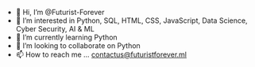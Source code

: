- 👋 Hi, I’m @Futurist-Forever
- 👀 I’m interested in Python, SQL, HTML, CSS, JavaScript, Data Science, Cyber Security, AI & ML
- 🌱 I’m currently learning Python
- 💞️ I’m looking to collaborate on Python
- 📫 How to reach me ...
contactus@futuristforever.ml
<!---
Futurist-Forever/Futuristic-Man is a ✨ special ✨ repository because its `README.md` (this file) appears on your GitHub profile.
You can click the Preview link to take a look at your changes.
--->
